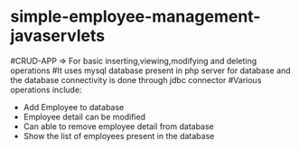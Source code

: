 # simple-employee-management-javaservlets
#CRUD-APP => For basic inserting,viewing,modifying and deleting operations
#It uses mysql database present in php server for database and the database connectivity is done through jdbc connector
#Various operations include:
* Add Employee to database
* Employee detail can be modified
* Can able to remove employee detail from database
* Show the list of employees present in the database
